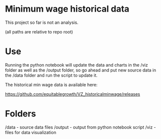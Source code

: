 # Minimum wage historical data

This project so far is not an analysis.

(all paths are relative to repo root)

# Use

Running the python notebook will update the data and charts in the /viz folder
as well as the /output folder, so go ahead and put new source data in the /data
folder and run the script to update it.

The historical min wage data is available here:

https://github.com/equitablegrowth/VZ_historicalminwage/releases

# Folders

/data - source data files
/output - output from python notebook script
/viz - files for data visualization